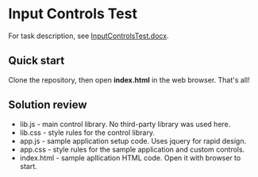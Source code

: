 # Input Controls Test

For task description, see [InputControlsTest.docx](InputControlsTest.docx).

## Quick start

Clone the repository, then open **index.html** in the web browser. That's all!

## Solution review

* lib.js - main control library. No third-party library was used here.
* lib.css - style rules for the control library.
* app.js - sample application setup code. Uses jquery for rapid design.
* app.css - style rules for the  sample application and custom controls.
* index.html - sample apllication HTML code. Open it with browser to start.
